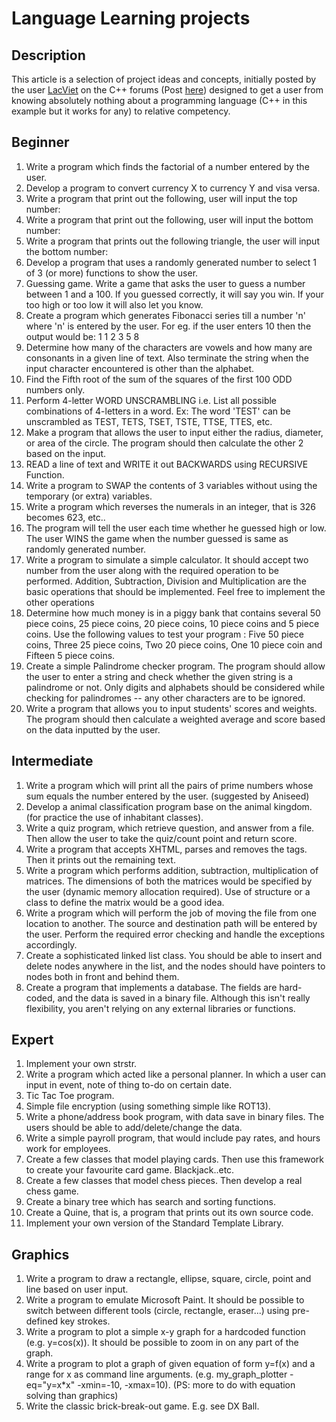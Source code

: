 # Language Learning projects

## Description

This article is a selection of project ideas and concepts, initially posted by the user [LacViet](https://www.cplusplus.com/user/LacViet/) on the C++ forums (Post [here](https://www.cplusplus.com/forum/beginner/3473/)) designed to get a user from knowing absolutely nothing about a programming language (C++ in this example but it works for any) to relative competency.

## Beginner

1. Write a program which finds the factorial of a number entered by the user.
2. Develop a program to convert currency X to currency Y and visa versa.
3. Write a program that print out the following, user will input the top number:
4. Write a program that print out the following, user will input the bottom number: 
5. Write a program that prints out the following triangle, the user will input the bottom number:
6. Develop a program that uses a randomly generated number to select 1 of 3 (or more) functions to show the user.
7. Guessing game. Write a game that asks the user to guess a number between 1 and a 100. If you guessed correctly, it will say you win. If your too high or too low it will also let you know. 
8. Create a program which generates Fibonacci series till a number 'n' where 'n' is entered by the user. For eg. if the user enters 10 then the output would be: 1 1 2 3 5 8 
9. Determine how many of the characters are vowels and how many are consonants in a given line of text. Also terminate the string when the input character encountered is other than the alphabet.
10. Find the Fifth root of the sum of the squares of the first 100 ODD numbers only. 
11. Perform 4-letter WORD UNSCRAMBLING i.e. List all possible combinations of 4-letters in a word. Ex: The word 'TEST' can be unscrambled as TEST, TETS, TSET, TSTE, TTSE, TTES, etc. 
12. Make a program that allows the user to input either the radius, diameter, or area of the circle. The program should then calculate the other 2 based on the input. 
13. READ a line of text and WRITE it out BACKWARDS using RECURSIVE Function. 
14. Write a program to SWAP the contents of 3 variables without using the temporary (or extra) variables. 
15. Write a program which reverses the numerals in an integer, that is 326 becomes 623, etc.. 
16. The program will tell the user each time whether he guessed high or low. The user WINS the game when the number guessed is same as randomly generated number. 
17. Write a program to simulate a simple calculator. It should accept two number from the user along with the required operation to be performed. Addition, Subtraction, Division and Multiplication are the basic operations that should be implemented. Feel free to implement the other operations 
18. Determine how much money is in a piggy bank that contains several 50 piece coins, 25 piece coins, 20 piece coins, 10 piece coins and 5 piece coins. Use the following values to test your program : Five 50 piece coins, Three 25 piece coins, Two 20 piece coins, One 10 piece coin and Fifteen 5 piece coins. 
19. Create a simple Palindrome checker program. The program should allow the user to enter a string and check whether the given string is a palindrome or not. Only digits and alphabets should be considered while checking for palindromes -- any other characters are to be ignored. 
20. Write a program that allows you to input students' scores and weights. The program should then calculate a weighted average and score based on the data inputted by the user. 

## Intermediate

1. Write a program which will print all the pairs of prime numbers whose sum equals the number entered by the user. (suggested by Aniseed) 
2. Develop a animal classification program base on the animal kingdom. (for practice the use of inhabitant classes).
3. Write a quiz program, which retrieve question, and answer from a file. Then allow the user to take the quiz/count point and return score.
4. Write a program that accepts XHTML, parses and removes the tags. Then it prints out the remaining text.
5. Write a program which performs addition, subtraction, multiplication of matrices. The dimensions of both the matrices would be specified by the user (dynamic memory allocation required). Use of structure or a class to define the matrix would be a good idea.
6. Write a program which will perform the job of moving the file from one location to another. The source and destination path will be entered by the user. Perform the required error checking and handle the exceptions accordingly.
7. Create a sophisticated linked list class. You should be able to insert and delete nodes anywhere in the list, and the nodes should have pointers to nodes both in front and behind them.
8. Create a program that implements a database. The fields are hard-coded, and the data is saved in a binary file. Although this isn't really flexibility, you aren't relying on any external libraries or functions.

## Expert

1. Implement your own strstr.
2. Write a program which acted like a personal planner. In which a user can input in event, note of thing to-do on certain date.
3. Tic Tac Toe program.
4. Simple file encryption (using something simple like ROT13).
5. Write a phone/address book program, with data save in binary files. The users should be able to add/delete/change the data.
6. Write a simple payroll program, that would include pay rates, and hours work for employees.
7. Create a few classes that model playing cards. Then use this framework to create your favourite card game. Blackjack..etc.
8. Create a few classes that model chess pieces. Then develop a real chess game.
9. Create a binary tree which has search and sorting functions.
10. Create a Quine, that is, a program that prints out its own source code.
11. Implement your own version of the Standard Template Library.

## Graphics

1. Write a program to draw a rectangle, ellipse, square, circle, point and line based on user input. 
2. Write a program to emulate Microsoft Paint. It should be possible to switch between different tools (circle, rectangle, eraser...) using pre-defined key strokes.
3. Write a program to plot a simple x-y graph for a hardcoded function (e.g. y=cos(x)). It should be possible to zoom in on any part of the graph.
4. Write a program to plot a graph of given equation of form y=f(x) and a range for x as command line arguments. (e.g. my_graph_plotter -eq="y=x*x" -xmin=-10, -xmax=10). (PS: more to do with equation solving than graphics)
5. Write the classic brick-break-out game. E.g. see DX Ball.
